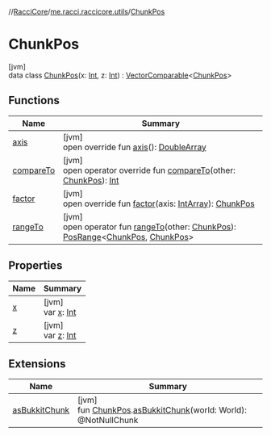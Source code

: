 //[RacciCore](../../../index.md)/[me.racci.raccicore.utils](../index.md)/[ChunkPos](index.md)

# ChunkPos

[jvm]\
data class [ChunkPos](index.md)(x: [Int](https://kotlinlang.org/api/latest/jvm/stdlib/kotlin/-int/index.html), z: [Int](https://kotlinlang.org/api/latest/jvm/stdlib/kotlin/-int/index.html)) : [VectorComparable](../-vector-comparable/index.md)&lt;[ChunkPos](index.md)&gt;

## Functions

| Name | Summary |
|---|---|
| [axis](axis.md) | [jvm]<br>open override fun [axis](axis.md)(): [DoubleArray](https://kotlinlang.org/api/latest/jvm/stdlib/kotlin/-double-array/index.html) |
| [compareTo](index.md#-73541363%2FFunctions%2F-519281799) | [jvm]<br>open operator override fun [compareTo](index.md#-73541363%2FFunctions%2F-519281799)(other: [ChunkPos](index.md)): [Int](https://kotlinlang.org/api/latest/jvm/stdlib/kotlin/-int/index.html) |
| [factor](factor.md) | [jvm]<br>open override fun [factor](factor.md)(axis: [IntArray](https://kotlinlang.org/api/latest/jvm/stdlib/kotlin/-int-array/index.html)): [ChunkPos](index.md) |
| [rangeTo](index.md#-1819193307%2FFunctions%2F-519281799) | [jvm]<br>open operator fun [rangeTo](index.md#-1819193307%2FFunctions%2F-519281799)(other: [ChunkPos](index.md)): [PosRange](../-pos-range/index.md)&lt;[ChunkPos](index.md), [ChunkPos](index.md)&gt; |

## Properties

| Name | Summary |
|---|---|
| [x](x.md) | [jvm]<br>var [x](x.md): [Int](https://kotlinlang.org/api/latest/jvm/stdlib/kotlin/-int/index.html) |
| [z](z.md) | [jvm]<br>var [z](z.md): [Int](https://kotlinlang.org/api/latest/jvm/stdlib/kotlin/-int/index.html) |

## Extensions

| Name | Summary |
|---|---|
| [asBukkitChunk](../as-bukkit-chunk.md) | [jvm]<br>fun [ChunkPos](index.md).[asBukkitChunk](../as-bukkit-chunk.md)(world: World): @NotNullChunk |

